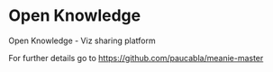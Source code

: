 # Open Knowledge

Open Knowledge - Viz sharing platform

For further details go to https://github.com/paucabla/meanie-master
